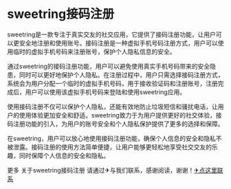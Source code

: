 # sweetring接码注册

sweetring是一款专注于真实交友的社交应用，它提供了接码注册功能，让用户可以更安全地注册和使用账号。接码注册是一种虚拟手机号码注册方式，用户可以使用临时的虚拟手机号码来注册账号，保护个人隐私信息的安全。

通过sweetring的接码注册功能，用户可以避免使用真实手机号码带来的安全隐患，同时可以更好地保护个人隐私。在注册过程中，用户只需选择接码注册方式，系统会为用户分配一个临时的虚拟手机号码，用于接收验证码和注册账号，注册完成后，用户可以使用该虚拟手机号码来登陆和使用sweetring应用。

使用接码注册不仅可以保护个人隐私，还能有效地防止垃圾短信和骚扰电话，让用户的使用体验更加安全和舒适。sweetring致力于为用户提供更好的社交体验，接码注册功能的引入，为用户的账号安全和个人隐私保护提供了更多的选择和保障。

在sweetring，用户可以放心地使用接码注册功能，确保个人信息的安全和隐私不被泄露。接码注册的使用方法简单便捷，让用户能够更轻松地享受社交交友的乐趣，同时保障个人信息的安全和隐私。

更多 关于sweetring接码注册 请通过✈与我们联系，感谢阅读，谢谢！[✈点这里联系](https://c.k02.cc)